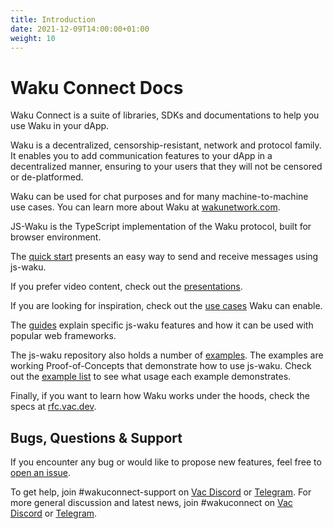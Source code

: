 ```yaml
---
title: Introduction
date: 2021-12-09T14:00:00+01:00
weight: 10
---
```


# Waku Connect Docs

Waku Connect is a suite of libraries, SDKs and documentations to help you use Waku in your dApp.

Waku is a decentralized, censorship-resistant, network and protocol family.
It enables you to add communication features to your dApp in a decentralized manner,
ensuring to your users that they will not be censored or de-platformed.

Waku can be used for chat purposes and for many machine-to-machine use cases.
You can learn more about Waku at [wakunetwork.com](https://wakunetwork.com).

JS-Waku is the TypeScript implementation of the Waku protocol,
built for browser environment.

The [quick start](/docs/quick_start/) presents an easy way to send and receive messages using js-waku.

If you prefer video content, check out the [presentations](/docs/presentations).

If you are looking for inspiration, check out the [use cases](/docs/use_cases) Waku can enable.

The [guides](/docs/guides) explain specific js-waku features
and how it can be used with popular web frameworks.

The js-waku repository also holds a number of [examples](https://github.com/status-im/js-waku/tree/main/examples).
The examples are working Proof-of-Concepts that demonstrate how to use js-waku.
Check out the [example list](/docs/examples/) to see what usage each example demonstrates.

Finally, if you want to learn how Waku works under the hoods, check the specs at [rfc.vac.dev](https://rfc.vac.dev/).

## Bugs, Questions & Support

If you encounter any bug or would like to propose new features, feel free to [open an issue](https://github.com/status-im/js-waku/issues/new/).

To get help, join #wakuconnect-support on [Vac Discord](https://discord.gg/j5pGbn7MHZ) or [Telegram](https://t.me/wakuconnectsupport).
For more general discussion and latest news, join #wakuconnect on [Vac Discord](https://discord.gg/9DgykdmpZ6) or [Telegram](https://t.me/wakuconnect).
